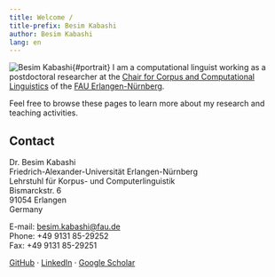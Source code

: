 ```yaml
---
title: Welcome / 
title-prefix: Besim Kabashi
author: Besim Kabashi
lang: en
---
```


![Besim Kabashi](img/besim_kabashi.jpg){#portrait} I am a
computational linguist working as a postdoctoral researcher at the
[Chair for Corpus and Computational
Linguistics](https://www.linguistik.fau.de) of the [FAU
Erlangen-Nürnberg](https://www.fau.de).

Feel free to browse these pages to learn more about my research and
teaching activities.


## Contact ##

Dr. Besim Kabashi \
Friedrich-Alexander-Universität Erlangen-Nürnberg \
Lehrstuhl für Korpus- und Computerlinguistik \
Bismarckstr. 6 \
91054 Erlangen \
Germany

E-mail: [besim.kabashi@fau.de](mailto:besim.kabashi@fau.de) \
Phone: +49 9131 85-29252 \
Fax: +49 9131 85-29251

[GitHub](https://github.com/kabashi) ·
[LinkedIn](https://www.linkedin.com/in/besim-kabashi-98552a/) ·
[Google Scholar](https://scholar.google.com/citations?hl=en&user=8KqEl74AAAAJ)

<!-- ## News ## -->
